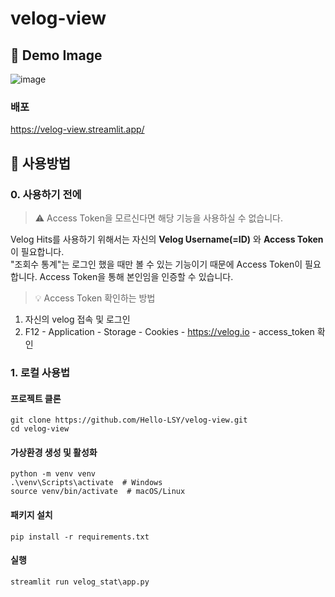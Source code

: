 #  velog-view

## 📍 Demo Image
![image](https://github.com/user-attachments/assets/be5b05c1-457e-4008-ba9e-5d298ad64490)

### 배포
https://velog-view.streamlit.app/

## 📍 사용방법

### 0. 사용하기 전에
> ⚠️ Access Token을 모르신다면 해당 기능을 사용하실 수 없습니다.

Velog Hits를 사용하기 위해서는 자신의 **Velog Username(=ID)** 와 **Access Token**이 필요합니다.</br>
"조회수 통계"는 로그인 했을 때만 볼 수 있는 기능이기 때문에 Access Token이 필요합니다. Access Token을 통해 본인임을 인증할 수 있습니다.</br>

> 💡 Access Token 확인하는 방법

1. 자신의 velog 접속 및 로그인
2. F12 - Application - Storage - Cookies - https://velog.io - access_token 확인

### 1. 로컬 사용법

#### 프로젝트 클론
```
git clone https://github.com/Hello-LSY/velog-view.git
cd velog-view
```

#### 가상환경 생성 및 활성화
```
python -m venv venv
.\venv\Scripts\activate  # Windows
source venv/bin/activate  # macOS/Linux
```

#### 패키지 설치
```
pip install -r requirements.txt
```

#### 실행
```
streamlit run velog_stat\app.py
```
